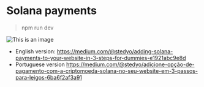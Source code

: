 # Solana payments

> npm run dev

![This is an image](https://cloudflare-ipfs.com/ipfs/QmUREtswNNpznPDMBAbaEBY9zrDne3eAgXm97qyeyhFanM)


* English version: https://medium.com/@stedyo/adding-solana-payments-to-your-website-in-3-steps-for-dummies-e1921abc9e8d
* Portuguese version https://medium.com/@stedyo/adicione-opção-de-pagamento-com-a-criptomoeda-solana-no-seu-website-em-3-passos-para-leigos-6ba6f2af3a91


